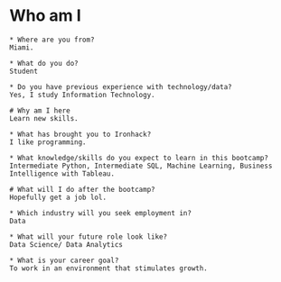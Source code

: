 
# Who am I

    * Where are you from?
    Miami.
    
    * What do you do?
    Student 
    
    * Do you have previous experience with technology/data?
    Yes, I study Information Technology. 

    # Why am I here
    Learn new skills.

    * What has brought you to Ironhack?
    I like programming.
    
    * What knowledge/skills do you expect to learn in this bootcamp?
    Intermediate Python, Intermediate SQL, Machine Learning, Business Intelligence with Tableau.

    # What will I do after the bootcamp?
    Hopefully get a job lol. 

    * Which industry will you seek employment in?
    Data 
    
    * What will your future role look like?
    Data Science/ Data Analytics
    
    * What is your career goal?
    To work in an environment that stimulates growth. 







